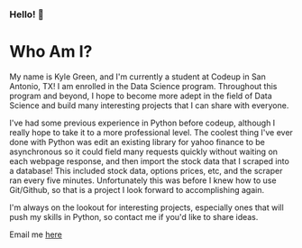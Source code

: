 ### Hello! 👋

<!--
**KyleTaylorGreen/KyleTaylorGreen** is a ✨ _special_ ✨ repository because its `README.md` (this file) appears on your GitHub profile.

Here are some ideas to get you started:

- 🔭 I’m currently working on ...
- 🌱 I’m currently learning ...
- 👯 I’m looking to collaborate on ...
- 🤔 I’m looking for help with ...
- 💬 Ask me about ...
- 📫 How to reach me: ...
- 😄 Pronouns: ...
- ⚡ Fun fact: ...
-->

# Who Am I?

My name is Kyle Green, and I'm currently a student at Codeup in San Antonio, TX! I am enrolled in the Data Science program. Throughout this program and beyond, I hope to become more adept in the field of Data Science and build many interesting projects that I can share with everyone.

I've had some previous experience in Python before codeup, although I really hope to take it to a more professional level. The coolest thing I've ever done with Python was edit an existing library for yahoo finance to be asynchronous so it could field many requests quickly without waiting on each webpage response, and then import the stock data that I scraped into a database! This included stock data, options prices, etc, and the scraper ran every five minutes. Unfortunately this was before I knew how to use Git/Github, so that is a project I look forward to accomplishing again.

I'm always on the lookout for interesting projects, especially ones that will push my skills in Python, so contact me if you'd like to share ideas.

Email me [here](kyle.taylor.green@gmail.com)
